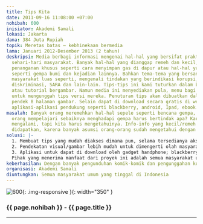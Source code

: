 ```yaml
---
title: Tips Kita
date: 2011-09-16 11:08:00 +07:00
nohibah: 600
inisiator: Akademi Samali
lokasi: Jakarta
dana: 384 Juta Rupiah
topik: Meretas batas – kebhinekaan bermedia
lama: Januari 2012-Desember 2013 (2 tahun)
deskripsi: Media berbagi informasi mengenai hal-hal yang bersifat praktis dalam kehidupan
  sehari-hari masyarakat. Banyak hal-hal yang dianggap remeh dan kecil, namun memerlukan
  penanganan khusus seperti cara menyimpan gas di dapur atau hal-hal yang tidak terduga
  seperti gempa bumi dan kejadian lainnya. Bahkan tema-tema yang bersangkutan dengan
  masyarakat luas seperti, mengenali tindakan yang berindikasi korupsi, politik uang,
  diskriminasi, SARA dan lain-lain. Tips-tips ini kami tuturkan dalam bentuk komik
  atau tutorial bergambar. Namun media ini menyediakan pula, menu bagi masyarakat
  untuk mengunggah tips versi mereka. Penuturan tips akan dibuatkan dalam bentuk komik
  pendek 8 halaman gambar. Selain dapat di download secara gratis di websitenya, terdapat
  aplikasi-aplikasi pendukung seperti blackberry, android, Ipad, ebook.
masalah: Banyak orang meremehkan hal-hal sepele seperti bencana gempa, tidak banyak
  orang mempelajari sebaiknya menghadapi gempa harus bertindak apa? Karena tidak pernah
  mengalami, tapi kita harus mengetahuinya. Info-info yang kecil/remeh sulit didapatkan
  didapatkan, karena banyak asumsi orang-orang sudah mengetahui dengan sendirinya.
solusi: |-
  1. Membuat tips yang mudah diakses dimana pun, selama tersedianya akses internet
  2. Pendekatan visual/gambar lebih mudah untuk dimengerti olah masyarakat.
  3. Aplikasi untuk dapat di download oleh gadget handphone; blackberry, android, ipad dan lain-lain.
  Pihak yang menerima manfaat dari proyek ini adalah semua masyarakat umum yang tinggal di Indonesia.
keberhasilan: Dengan banyak pengunduhan komik-komik dan pengunggahan komik ke website
organisasi: Akademi Samali
diuntungkan: Semua masyarakat umum yang tinggal di Indonesia
---
```


![600](/static/img/hibahcmb/600.png){: .img-responsive }{: width="350" }

### {{ page.nohibah }} - {{ page.title }}

---
